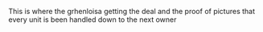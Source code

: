 This is where the grhenloisa getting the deal and the proof of pictures that every unit is been handled down to the next owner
